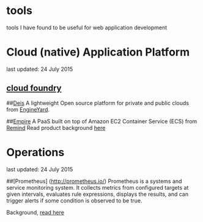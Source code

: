 # tools
tools I have found to be useful for web application development

# Cloud (native) Application Platform
last updated: 24 July 2015

## [cloud foundry](https://www.cloudfoundry.org/)


##[Deis](http://deis.io/)
A lightweight Open source platform for private and public clouds from [EngineYard](https://www.engineyard.com/).

##[Empire](https://github.com/remind101/empire)
A PaaS built on top of Amazon EC2 Container Service (ECS) from [Remind](https://www.remind.com/)
Read product background [here](http://engineering.remind.com/introducing-empire/)

# Operations
last updated: 24 July 2015

##[Prometheus] (http://prometheus.io/)
Prometheus is a systems and service monitoring system. It collects metrics from configured targets at given intervals, evaluates rule expressions, displays the results, and can trigger alerts if some condition is observed to be true.

Background, [read here](https://developers.soundcloud.com/blog/prometheus-monitoring-at-soundcloud)


